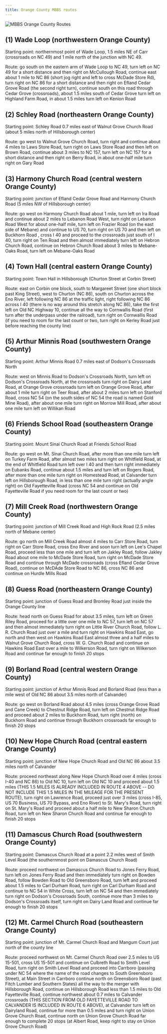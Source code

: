 ```yaml
---
title: Orange County MBBS routes
---
```


![MBBS Orange County Routes](/img/orangenos.GIF)

## (1) Wade Loop (northwestern Orange County)

Starting point: northernmost point of Wade Loop, 1.5 miles NE of Carr (crossroads on NC 49) and 1 mile north of the junction with NC 49.

Route: go south on the eastern arm of Wade Loop to NC 49, turn left on NC 49 for a short distance and then right on McCullough Road, continue east about 1 mile to NC 86 (short jog right and left to cross McDade Store Rd), turn right on NC 86 for a short distance and then right on Efland Cedar Grove Road (the second right turn), continue south on this road through Cedar Grove (crossroads), about 1.5 miles south of Cedar Grove turn left on Highland Farm Road, in about 1.5 miles turn left on Kenion Road

## (2) Schley Road (northeastern Orange County)

Starting point: Schley Road 0.7 miles east of Walnut Grove Church Road (about 5 miles north of Hillsborough center)

Route: go west to Walnut Grove Church Road, turn right and continue about 4 miles to Laws Store Road, turn right on Laws Store Road and then left on Brown Road, continue about 3 miles to NC 157, turn left on NC 157 for a short distance and then right on Berry Road, in about one-half mile turn right on Gary Road

## (3) Harmony Church Road (central western Orange County)

Starting point: junction of Efland Cedar Grove Road and Harmony Church Road (5 miles NW of Hillsborough center)

Route: go west on Harmony Church Road about 1 mile, turn left on Ira Road and continue about 2 miles to Lebanon Road West, turn right on Lebanon Road West for about one-half mile, turn left on Frazier Road (on the east side of Mebane) and continue to US 70, turn right on US 70 and then left on Buckhorn Road , cross I 40 and proceed to the crossroads just south of I 40, turn right on Ten Road and then almost immediately turn left on Hebron Church Road, continue on Hebron Church Road about 3 miles to Mebane-Oaks Road, turn left on Mebane-Oaks Road

## (4) Town Hall (central eastern Orange County)

Starting point: Town Hall in Hillsborough (Churton Street at Corbin Street)

Route: east on Corbin one block, south to Margareet Street (one short block past King Street), west to Churton (NC 86), south on Churton across the Eno River, left following NC 86 at the traffic light, right following NC 86 across I 40 (there is no way around this stretch along NC 86), take the first left on Old NC Highway 10, continue all the way to Cornwallis Road (first turn after the underpass under the railroad), turn right on Cornwallis Road (if you need to room for the last count or two, turn right on Kerley Road just before reaching the county line)

## (5) Arthur Minnis Road (southwestern Orange County)

Starting point: Arthur Minnis Road 0.7 miles east of Dodson's Crossroads North

Route: west on Minnis Road to Dodson's Crossroads North, turn left on Dodson's Crossroads North, at the crossroads turn right on Dairy Land Road, at Orange Grove crossroads turn left on Orange Grove Road, after about 1 mile turn right on Teer Road, after about 2 miles turn left on Stanford Road, cross NC 54 (on the south sides of NC 54 the road is named Gold Mine Road), after about one mile turn right on Morrow Mill Road, after about one mile turn left on Willikan Road

## (6) Friends School Road (southeastern Orange County)

Starting point: Mount Sinai Church Road at Friends School Road

Route: go west on Mt. Sinai Church Road, after more than one mile turn left on Turkey Farm Road, after almost two miles turn right on Whitfield Road, at the end of Whitfield Road turn left over I 40 and then turn right immediately on Eubanks Road, continue about 1.5 miles and turn left on Rogers Road, after more than one mile turn right on Homestead Road, at Calvander turn left on Hillsborough Road, in less than one mile turn right (actually angle right) on Old Fayetteville Road (cross NC 54 and continue on Old Fayetteville Road if you need room for the last count or two)

## (7) Mill Creek Road (northwestern Orange County)

Starting point: junction of Mill Creek Road and High Rock Road (2.5 miles north of Mebane center)

Route: go north on Mill Creek Road almost 4 miles to Carr Store Road, turn right on Carr Store Road, cross Eno River and soon turn left on Lee's Chapel Road, proceed less than one mile and turn left on Jakley Road, follow Jakley Road about one mile to McDade Store Road, turn right on McDade Store Road and continue through McDade crossroads (cross Efland Cedar Grove Road), continue on McDAde Store Road to NC 86, cross NC 86 and continue on Hurdle Mills Road

## (8) Guess Road (northeastern Orange County)

Starting point: junction of Guess Road and Bromley Road just inside the Orange County line

Route: head north on Guess Road for about 3.5 miles, turn left on Green Riley Road, proceed for a little over one mile to NC 57, turn left on NC 57 and then almost immediately turn right on Little River Church Road, follow L. R. Church Road just over a mile and turn right on Hawkins Road East, go north and then west on Hawkins Road East almost three and a half miles to Walnut Grove Church Road, cross W. G. Church Road and continue on Hawkins Road East over a mile to Wilkerson Road, turn right on Wilkerson Road and continue far enough to finish 20 stops

## (9) Borland Road (central western Orange County)

Starting point: junction of Arthur Minnis Road and Borland Road (less than a mile west of Old NC 86 about 3.5 miles north of Calvander)

Route: go west on Borland Road about 4.5 miles (cross Orange Grove Road and Cane Creek) to Chestnut Ridge Road, turn left on Chestnut Ridge Road and proceed about 2 miles to Buckhorn Road, turn right (north) on Buckhorn Road and continue through Buckhorn crossroads far enough to finish 20 stops

## (10) New Hope Church Road (central eastern Orange County)

Starting point: junction of New Hope Church Road and Old NC 86 about 3.5 miles north of Calvander

Route: proceed northeast along New Hope Church Road over 4 miles (cross I-40 and NC 86) to Old NC 10, turn left on Old NC 10 and proceed about 1.5 miles (THIS 1.5 MILES IS ALREADY INCLUDED IN ROUTE 4 ABOVE -- DO NOT INCLUDE THIS 1.5 MILES IN THE MILEAGE FOR THE PRESENT ROUTE), turn right on Lawrence Road, proceed just over 3 miles (cross I-85, US 70 Business, US 70 Bypass, and Eno River) to St. Mary's Road, turn right on St. Mary's Road and proceed about a half mile to New Sharon Church Road, turn left on New Sharon Church Road and continue far enough to finish 20 stops

## (11) Damascus Church Road (southwestern Orange County)

Starting point: Damascus Church Road at a point 2.2 miles west of Smith Level Road (the southernmost point on Damascus Church Road)

Route: proceed northwest on Damascus Church Road to Jones Ferry Road, turn left on Jones Ferry Road and then immediately turn right on Bowden Road, follow Bowden Road to Old Greensboro Road, turn left and proceed about 1.5 miles to Carl Durham Road, turn right on Carl Durham Road and continue to NC 54 in White Cross, turn left on NC 54 and then immediately turn right on Dodson's Crossroads South, continue more than 3 miles to Dodson's Crossroads itself, turn right on Dairy Land Road and continue far enough to finish 20 stops

## (12) Mt. Carmel Church Road (southeastern Orange County)

Starting point: junction of Mt. Carmel Church Road and Mangum Court just north of the county line

Route: proceed northwest on Mt. Carmel Church Road over 2.5 miles to US 15-501, cross US 15-501 and continue on Culbreth Road to Smith Level Road, turn right on Smith Level Road and proceed into Carrboro (passing under NC 54 where the name of the road changes to South Greensboro Street), at Main Street in Carrboro continue north on Greensboro Road (past Fitch Lumber and Southern States) all the way to the merger with Hillsborough Road, continue on Hillsborough Road less than 1.5 miles to Old Fayetteville Road, continue northwest about 0.7 miles to Calvander crossroads (THIS SECTION FROM OLD FAYETTEVILLE ROAD TO CALVANDER IS INCLUDED IN ROUTE 6 ABOVE), at Calvander turn left on Dairyland Road, continue for more than 0.5 miles and turn right on Union Grove Church Road, continue north on Union Grove Church Road far enough to complete 20 stops (at Albert Road, keep right to stay on Union Grove Church Road)
